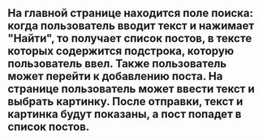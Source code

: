 ## На главной странице находится поле поиска: когда пользователь вводит текст и нажимает "Найти", то получает список постов, в тексте которых содержится подстрока, которую пользователь ввел. Также пользователь может перейти к добавлению поста. На странице пользователь может ввести текст и выбрать картинку. После отправки, текст и картинка будут показаны, а пост попадет в список постов.